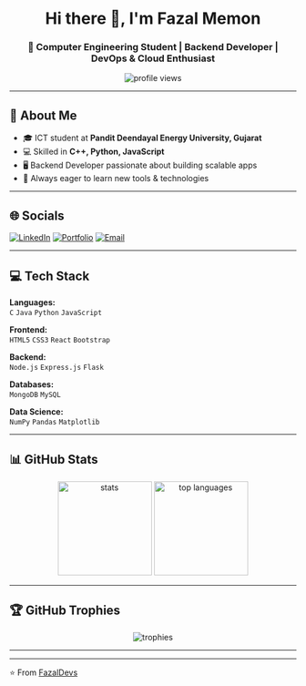 <h1 align="center">Hi there 👋, I'm Fazal Memon</h1>
<h3 align="center">🚀 Computer Engineering Student | Backend Developer | DevOps & Cloud Enthusiast</h3>

<p align="center">
  <img src="https://komarev.com/ghpvc/?username=FazalDevs&label=Profile%20Views&color=blueviolet&style=flat" alt="profile views"/>
</p>

---

## 💫 About Me
- 🎓 ICT student at **Pandit Deendayal Energy University, Gujarat**
- 💻 Skilled in **C++, Python, JavaScript**
- 🖥 Backend Developer passionate about building scalable apps
- 🎯 Always eager to learn new tools & technologies

---

## 🌐 Socials
[![LinkedIn](https://img.shields.io/badge/LinkedIn-blue?style=flat&logo=linkedin)](https://linkedin.com/in/fazalmemon)
[![Portfolio](https://img.shields.io/badge/Portfolio-000?style=flat&logo=react)](https://fazalmemon.vercel.app)
[![Email](https://img.shields.io/badge/Email-D14836?style=flat&logo=gmail&logoColor=white)](mailto:fazalmemon@example.com)

---

## 💻 Tech Stack
**Languages:**  
`C` `Java` `Python` `JavaScript`  

**Frontend:**  
`HTML5` `CSS3` `React` `Bootstrap`  

**Backend:**  
`Node.js` `Express.js` `Flask`  

**Databases:**  
`MongoDB` `MySQL`  

**Data Science:**  
`NumPy` `Pandas` `Matplotlib`  

---

## 📊 GitHub Stats
<p align="center">
  <img src="https://github-readme-stats.vercel.app/api?username=FazalDevs&show_icons=true&theme=radical" alt="stats" height="165"/>
  <img src="https://github-readme-stats.vercel.app/api/top-langs/?username=FazalDevs&layout=compact&theme=radical" alt="top languages" height="165"/>
</p>

---

## 🏆 GitHub Trophies
<p align="center">
  <img src="https://github-profile-trophy.vercel.app/?username=FazalDevs&theme=dracula&no-frame=true&margin-w=15&row=1" alt="trophies"/>
</p>

---


---

⭐️ From [FazalDevs](https://github.com/FazalDevs)
